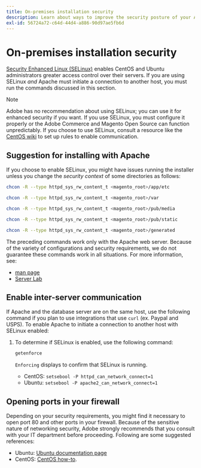 ```yaml
---
title: On-premises installation security
description: Learn about ways to improve the security posture of your Adobe Commerce or Magento Open Source on-premises installation.
exl-id: 56724a72-c64d-44d4-a886-90d97ae5fb6d
---
```

# On-premises installation security

[Security Enhanced Linux (SELinux)](https://selinuxproject.org/page/Main_Page) enables CentOS and Ubuntu administrators greater access control over their servers. If you are using SELinux *and* Apache must initiate a connection to another host, you must run the commands discussed in this section.

>[!NOTE]
>
>Adobe has no recommendation about using SELinux; you can use it for enhanced security if you want. If you use SELinux, you must configure it properly or the Adobe Commerce and Magento Open Source can function unpredictably. If you choose to use SELinux, consult a resource like the [CentOS wiki](https://wiki.centos.org/HowTos/SELinux) to set up rules to enable communication.

## Suggestion for installing with Apache

If you choose to enable SELinux, you might have issues running the installer unless you change the *security context* of some directories as follows:

```bash
chcon -R --type httpd_sys_rw_content_t <magento_root>/app/etc
```

```bash
chcon -R --type httpd_sys_rw_content_t <magento_root>/var
```

```bash
chcon -R --type httpd_sys_rw_content_t <magento_root>/pub/media
```

```bash
chcon -R --type httpd_sys_rw_content_t <magento_root>/pub/static
```

```bash
chcon -R --type httpd_sys_rw_content_t <magento_root>/generated
```

The preceding commands work only with the Apache web server. Because of the variety of configurations and security requirements, we do not guarantee these commands work in all situations. For more information, see:

*  [man page](https://linux.die.net/man/8/httpd_selinux)
*  [Server Lab](https://www.serverlab.ca/tutorials/linux/web-servers-linux/configuring-selinux-policies-for-apache-web-servers/)

## Enable inter-server communication

If Apache and the database server are on the same host, use the following command if you plan to use integrations that use `curl` (ex. Paypal and USPS).
To enable Apache to initiate a connection to another host with SELinux enabled:

1. To determine if SELinux is enabled, use the following command:

   ```bash
   getenforce
   ```

   `Enforcing` displays to confirm that SELinux is running.

   *  CentOS: `setsebool -P httpd_can_network_connect=1`
   *  Ubuntu: `setsebool -P apache2_can_network_connect=1`

## Opening ports in your firewall

Depending on your security requirements, you might find it necessary to open port 80 and other ports in your firewall. Because of the sensitive nature of networking security, Adobe strongly recommends that you consult with your IT department before proceeding. Following are some suggested references:

*  Ubuntu: [Ubuntu documentation page](https://help.ubuntu.com/community/IptablesHowTo)
*  CentOS: [CentOS how-to](https://wiki.centos.org/HowTos/Network/IPTables).
